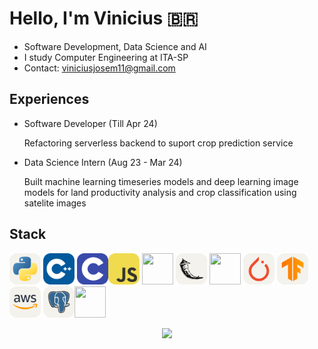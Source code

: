 # Hello, I'm Vinicius 🇧🇷
- Software Development, Data Science and AI
- I study Computer Engineering at ITA-SP
- Contact: viniciusjosem11@gmail.com

## Experiences
- Software Developer (Till Apr 24)

  Refactoring serverless backend to suport crop prediction service
  
- Data Science Intern (Aug 23 - Mar 24)
  
  Built machine learning timeseries models and deep learning image models for land productivity analysis and crop classification using satelite images

##  Stack

<link rel="stylesheet" href="https://cdn.jsdelivr.net/gh/devicons/devicon@v2.15.1/devicon.min.css">

<img 
src="https://github.com/tandpfun/skill-icons/blob/main/icons/Python-Light.svg" width="50" height="50"/> <img 
src="https://github.com/tandpfun/skill-icons/blob/main/icons/CPP.svg" width="50" height="50"/> <img 
src="https://github.com/tandpfun/skill-icons/blob/main/icons/C.svg" width="50" height="50"/><img 
src="https://github.com/tandpfun/skill-icons/blob/main/icons/JavaScript.svg" width="50" height="50"/> <img 
src="https://cdn.jsdelivr.net/gh/devicons/devicon/icons/pandas/pandas-original-wordmark.svg" width="50" height="50"/> <img 
src="https://github.com/tandpfun/skill-icons/blob/main/icons/Flask-Light.svg" width="50" height="50"/> <img
src="https://github.com/tandpfun/skill-icons/blob/main/icons/SciKitLearn-Light.svg" width="50" height="50"/>  <img 
src="https://github.com/tandpfun/skill-icons/blob/main/icons/PyTorch-Light.svg" width="50" height="50"/> <img 
src="https://github.com/tandpfun/skill-icons/blob/main/icons/TensorFlow-Light.svg" width="50" height="50"/><img 
src="https://github.com/tandpfun/skill-icons/blob/main/icons/AWS-Light.svg" width="50" height="50"/> <img 
src="https://github.com/tandpfun/skill-icons/blob/main/icons/PostgreSQL-Light.svg" width="50" height="50"/><img 
src="https://github.com/serverless/artwork/blob/master/icon-serverles-framework.png" width="50" height="50"/>




<div align="center">
  <a href="https://github.com/vinic011">
  <img height="180em" src="https://github-readme-stats.vercel.app/api/top-langs/?username=vinic011&layout=compact&langs_count=8&theme=dark&hide=jupyter%20notebook"/>
</div>

